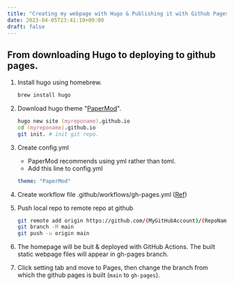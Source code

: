 ```yaml
---
title: "Creating my webpage with Hugo & Publishing it with Github Pages. "
date: 2023-04-05T23:41:19+09:00
draft: false
---
```


## From downloading Hugo to deploying to github pages.
1. Install hugo using homebrew.
    ```zsh
    brew install hugo
    ```
2. Download hugo theme "[PaperMod](https://github.com/adityatelange/hugo-PaperMod)".
    ```zsh
    hugo new site (myreponame).github.io
    cd (myreponame).github.io
    git init. # init git repo.
    ```
3. Create config.yml
    - PaperMod recommends using yml rather than toml.
    - Add this line to config.yml
    ```yml
    theme: "PaperMod"
    ```
4. Create workflow file .github/workflows/gh-pages.yml ([Ref](https://github.com/peaceiris/actions-gh-pages))

5. Push local repo to remote repo at github
    ```bash
    git remote add origin https://github.com/(MyGitHubAccount)/(RepoName).git
    git branch -M main
    git push -u origin main
    ```
6. The homepage will be buit & deployed with GitHub Actions. The built static webpage files will appear in gh-pages branch.
7. Click setting tab and move to Pages, then change the branch from which the github pages is built (`main` to `gh-pages`). 